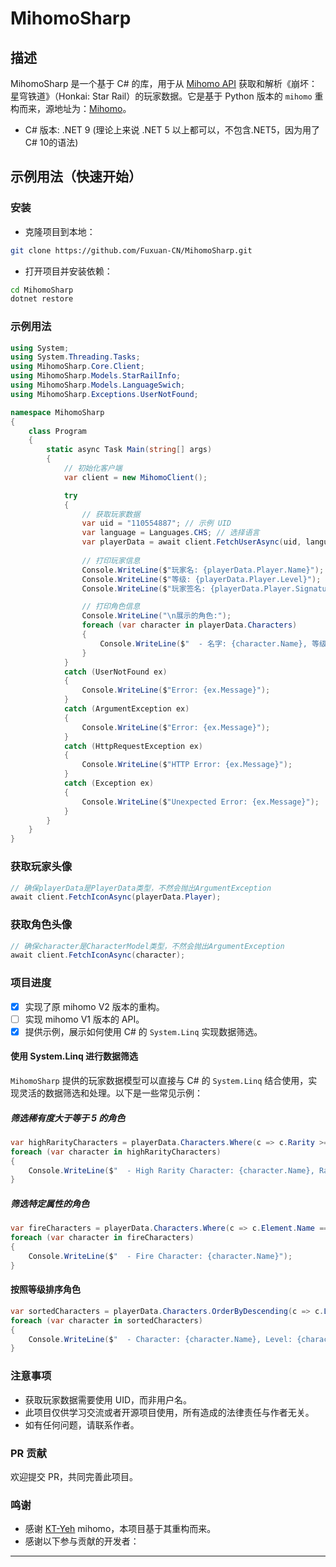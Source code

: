 # MihomoSharp

## 描述

MihomoSharp 是一个基于 C# 的库，用于从 [Mihomo API](https://api.mihomo.me) 获取和解析《崩坏：星穹铁道》（Honkai: Star Rail）的玩家数据。它是基于 Python 版本的 `mihomo` 重构而来，源地址为：[Mihomo](https://github.com/KT-Yeh/mihomo)。

- C# 版本: .NET 9 (理论上来说 .NET 5 以上都可以，不包含.NET5，因为用了C# 10的语法)

## 示例用法（快速开始）

### 安装

- 克隆项目到本地：

```bash
git clone https://github.com/Fuxuan-CN/MihomoSharp.git
```

- 打开项目并安装依赖：

```bash
cd MihomoSharp
dotnet restore
```

### 示例用法

```csharp
using System;
using System.Threading.Tasks;
using MihomoSharp.Core.Client;
using MihomoSharp.Models.StarRailInfo;
using MihomoSharp.Models.LanguageSwich;
using MihomoSharp.Exceptions.UserNotFound;

namespace MihomoSharp
{
    class Program
    {
        static async Task Main(string[] args)
        {
            // 初始化客户端
            var client = new MihomoClient();

            try
            {
                // 获取玩家数据
                var uid = "110554887"; // 示例 UID
                var language = Languages.CHS; // 选择语言
                var playerData = await client.FetchUserAsync(uid, language);
                
                // 打印玩家信息
                Console.WriteLine($"玩家名: {playerData.Player.Name}");
                Console.WriteLine($"等级: {playerData.Player.Level}");
                Console.WriteLine($"玩家签名: {playerData.Player.Signature}");

                // 打印角色信息
                Console.WriteLine("\n展示的角色:");
                foreach (var character in playerData.Characters)
                {
                    Console.WriteLine($"  - 名字: {character.Name}, 等级: {character.Level}, 角色星级: {character.Rarity}");
                }
            }
            catch (UserNotFound ex)
            {
                Console.WriteLine($"Error: {ex.Message}");
            }
            catch (ArgumentException ex)
            {
                Console.WriteLine($"Error: {ex.Message}");
            }
            catch (HttpRequestException ex)
            {
                Console.WriteLine($"HTTP Error: {ex.Message}");
            }
            catch (Exception ex)
            {
                Console.WriteLine($"Unexpected Error: {ex.Message}");
            }
        }
    }
}
```

### 获取玩家头像

```csharp
// 确保playerData是PlayerData类型，不然会抛出ArgumentException
await client.FetchIconAsync(playerData.Player);
```

### 获取角色头像

```csharp
// 确保character是CharacterModel类型，不然会抛出ArgumentException
await client.FetchIconAsync(character);
```

### 项目进度

- [x] 实现了原 mihomo V2 版本的重构。
- [ ] 实现 mihomo V1 版本的 API。
- [x] 提供示例，展示如何使用 C# 的 `System.Linq` 实现数据筛选。

#### 使用 System.Linq 进行数据筛选

`MihomoSharp` 提供的玩家数据模型可以直接与 C# 的 `System.Linq` 结合使用，实现灵活的数据筛选和处理。以下是一些常见示例：

##### 筛选稀有度大于等于 5 的角色

```csharp
var highRarityCharacters = playerData.Characters.Where(c => c.Rarity >= 5);
foreach (var character in highRarityCharacters)
{
    Console.WriteLine($"  - High Rarity Character: {character.Name}, Rarity: {character.Rarity}");
}
```

##### 筛选特定属性的角色

```csharp
var fireCharacters = playerData.Characters.Where(c => c.Element.Name == "Fire");
foreach (var character in fireCharacters)
{
    Console.WriteLine($"  - Fire Character: {character.Name}");
}
```

#### 按照等级排序角色

```csharp
var sortedCharacters = playerData.Characters.OrderByDescending(c => c.Level);
foreach (var character in sortedCharacters)
{
    Console.WriteLine($"  - Character: {character.Name}, Level: {character.Level}");
}
```

### 注意事项

- 获取玩家数据需要使用 UID，而非用户名。
- 此项目仅供学习交流或者开源项目使用，所有造成的法律责任与作者无关。
- 如有任何问题，请联系作者。

### PR 贡献

欢迎提交 PR，共同完善此项目。

### 鸣谢

- 感谢 [KT-Yeh](https://github.com/KT-Yeh) mihomo，本项目基于其重构而来。
- 感谢以下参与贡献的开发者：

---
